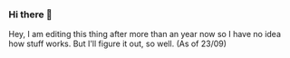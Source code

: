### Hi there 👋
Hey, I am editing this thing after more than an year now so I have no idea how stuff works. But I'll figure it out, so well. (As of 23/09)
<!--
**shubh-padechia/shubh-padechia** is a ✨ _special_ ✨ repository because its `README.md` (this file) appears on your GitHub profile.

Here are some ideas to get you started:

- 🔭 I’m currently working on ...
- 🌱 I’m currently learning ...
- 👯 I’m looking to collaborate on ...
- 🤔 I’m looking for help with ...
- 💬 Ask me about ...
- 📫 How to reach me: ...
- 😄 Pronouns: ...
- ⚡ Fun fact: ...
-->
